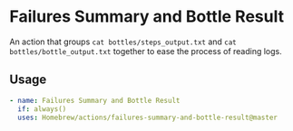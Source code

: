 # Failures Summary and Bottle Result

An action that groups `cat bottles/steps_output.txt` and `cat bottles/bottle_output.txt` together to ease the process of reading logs.

## Usage

```yaml
- name: Failures Summary and Bottle Result
  if: always()
  uses: Homebrew/actions/failures-summary-and-bottle-result@master
```

